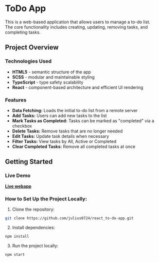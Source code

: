 # ToDo App

This is a web-based application that allows users to manage a to-do list.
The core functionality includes creating, updating, removing tasks, and completing tasks.

## Project Overview

### Technologies Used

- **HTML5** - semantic structure of the app
- **SCSS** - modular and maintainable styling
- **TypeScript** - type safety scalability
- **React** - component-based architecture and efficient UI rendering

### Features

- **Data Fetching:** Loads the initial to-do list from a remote server
- **Add Tasks:** Users can add new tasks to the list
- **Mark Tasks as Completed:** Tasks can be marked as "completed" via a checkbox
- **Delete Tasks:** Remove tasks that are no longer needed
- **Edit Tasks:** Update task details when necessary
- **Filter Tasks:** View tasks by All, Active or Completed
- **Clear Completed Tasks:** Remove all completed tasks at once

## Getting Started

### Live Demo

[**Live webapp**](https://julius0724.github.io/react_to-do-app)

### How to Set Up the Project Locally:

1) Clone the repository:
```bash
git clone https://github.com/julius0724/react_to-do-app.git
```

2) Install dependencies:
```bash
npm install
```

3) Run the project locally:
```bash
npm start
```

